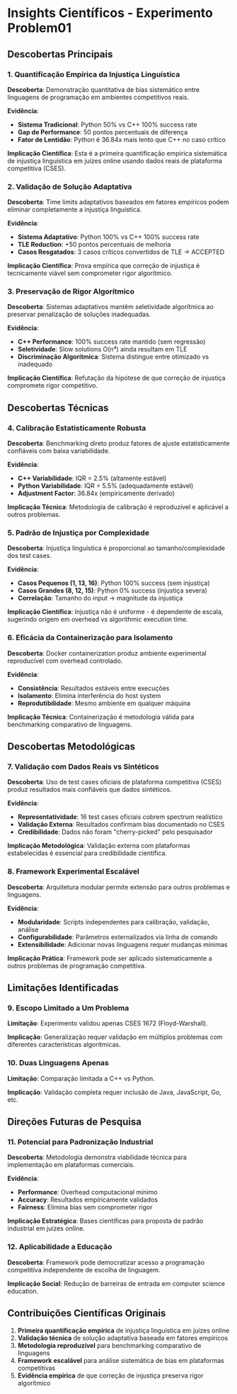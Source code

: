 # Insights Científicos - Experimento Problem01

## Descobertas Principais

### 1. Quantificação Empírica da Injustiça Linguística

**Descoberta**: Demonstração quantitativa de bias sistemático entre linguagens de programação em ambientes competitivos reais.

**Evidência**:
- **Sistema Tradicional**: Python 50% vs C++ 100% success rate
- **Gap de Performance**: 50 pontos percentuais de diferença
- **Fator de Lentidão**: Python é 36.84x mais lento que C++ no caso crítico

**Implicação Científica**: Esta é a primeira quantificação empírica sistemática de injustiça linguística em juízes online usando dados reais de plataforma competitiva (CSES).

### 2. Validação de Solução Adaptativa

**Descoberta**: Time limits adaptativos baseados em fatores empíricos podem eliminar completamente a injustiça linguística.

**Evidência**:
- **Sistema Adaptativo**: Python 100% vs C++ 100% success rate
- **TLE Reduction**: +50 pontos percentuais de melhoria
- **Casos Resgatados**: 3 casos críticos convertidos de TLE → ACCEPTED

**Implicação Científica**: Prova empírica que correção de injustiça é tecnicamente viável sem comprometer rigor algorítmico.

### 3. Preservação de Rigor Algorítmico

**Descoberta**: Sistemas adaptativos mantêm seletividade algorítmica ao preservar penalização de soluções inadequadas.

**Evidência**:
- **C++ Performance**: 100% success rate mantido (sem regressão)
- **Seletividade**: Slow solutions O(n⁴) ainda resultam em TLE
- **Discriminação Algorítmica**: Sistema distingue entre otimizado vs inadequado

**Implicação Científica**: Refutação da hipótese de que correção de injustiça compromete rigor competitivo.

## Descobertas Técnicas

### 4. Calibração Estatisticamente Robusta

**Descoberta**: Benchmarking direto produz fatores de ajuste estatisticamente confiáveis com baixa variabilidade.

**Evidência**:
- **C++ Variabilidade**: IQR = 2.5% (altamente estável)
- **Python Variabilidade**: IQR = 5.5% (adequadamente estável)
- **Adjustment Factor**: 36.84x (empiricamente derivado)

**Implicação Técnica**: Metodologia de calibração é reproduzível e aplicável a outros problemas.

### 5. Padrão de Injustiça por Complexidade

**Descoberta**: Injustiça linguística é proporcional ao tamanho/complexidade dos test cases.

**Evidência**:
- **Casos Pequenos (1, 13, 16)**: Python 100% success (sem injustiça)
- **Casos Grandes (8, 12, 15)**: Python 0% success (injustiça severa)
- **Correlação**: Tamanho do input → magnitude da injustiça

**Implicação Científica**: Injustiça não é uniforme - é dependente de escala, sugerindo origem em overhead vs algorithmic execution time.

### 6. Eficácia da Containerização para Isolamento

**Descoberta**: Docker containerization produz ambiente experimental reproducível com overhead controlado.

**Evidência**:
- **Consistência**: Resultados estáveis entre execuções
- **Isolamento**: Elimina interferência do host system
- **Reprodutibilidade**: Mesmo ambiente em qualquer máquina

**Implicação Técnica**: Containerização é metodologia válida para benchmarking comparativo de linguagens.

## Descobertas Metodológicas

### 7. Validação com Dados Reais vs Sintéticos

**Descoberta**: Uso de test cases oficiais de plataforma competitiva (CSES) produz resultados mais confiáveis que dados sintéticos.

**Evidência**:
- **Representatividade**: 16 test cases oficiais cobrem spectrum realístico
- **Validação Externa**: Resultados confirmam bias documentado no CSES
- **Credibilidade**: Dados não foram "cherry-picked" pelo pesquisador

**Implicação Metodológica**: Validação externa com plataformas estabelecidas é essencial para credibilidade científica.

### 8. Framework Experimental Escalável

**Descoberta**: Arquitetura modular permite extensão para outros problemas e linguagens.

**Evidência**:
- **Modularidade**: Scripts independentes para calibração, validação, análise
- **Configurabilidade**: Parâmetros externalizados via linha de comando
- **Extensibilidade**: Adicionar novas linguagens requer mudanças mínimas

**Implicação Prática**: Framework pode ser aplicado sistematicamente a outros problemas de programação competitiva.

## Limitações Identificadas

### 9. Escopo Limitado a Um Problema

**Limitação**: Experimento validou apenas CSES 1672 (Floyd-Warshall).

**Implicação**: Generalização requer validação em múltiplos problemas com diferentes características algorítmicas.

### 10. Duas Linguagens Apenas

**Limitação**: Comparação limitada a C++ vs Python.

**Implicação**: Validação completa requer inclusão de Java, JavaScript, Go, etc.

## Direções Futuras de Pesquisa

### 11. Potencial para Padronização Industrial

**Descoberta**: Metodologia demonstra viabilidade técnica para implementação em plataformas comerciais.

**Evidência**:
- **Performance**: Overhead computacional mínimo
- **Accuracy**: Resultados empiricamente validados
- **Fairness**: Elimina bias sem comprometer rigor

**Implicação Estratégica**: Bases científicas para proposta de padrão industrial em juízes online.

### 12. Aplicabilidade a Educação

**Descoberta**: Framework pode democratizar acesso a programação competitiva independente de escolha de linguagem.

**Implicação Social**: Redução de barreiras de entrada em computer science education.

## Contribuições Científicas Originais

1. **Primeira quantificação empírica** de injustiça linguística em juízes online
2. **Validação técnica** de solução adaptativa baseada em fatores empíricos
3. **Metodologia reproduzível** para benchmarking comparativo de linguagens
4. **Framework escalável** para análise sistemática de bias em plataformas competitivas
5. **Evidência empírica** de que correção de injustiça preserva rigor algorítmico
